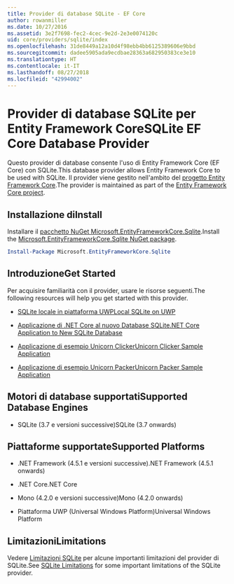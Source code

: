 ```yaml
---
title: Provider di database SQLite - EF Core
author: rowanmiller
ms.date: 10/27/2016
ms.assetid: 3e2f7698-fec2-4cec-9e2d-2e3e0074120c
uid: core/providers/sqlite/index
ms.openlocfilehash: 31de8449a12a10d4f98ebb4bb6125389606e9bbd
ms.sourcegitcommit: dadee5905ada9ecdbae28363a682950383ce3e10
ms.translationtype: HT
ms.contentlocale: it-IT
ms.lasthandoff: 08/27/2018
ms.locfileid: "42994002"
---
```

# <a name="sqlite-ef-core-database-provider"></a><span data-ttu-id="b5b51-102">Provider di database SQLite per Entity Framework Core</span><span class="sxs-lookup"><span data-stu-id="b5b51-102">SQLite EF Core Database Provider</span></span>

<span data-ttu-id="b5b51-103">Questo provider di database consente l'uso di Entity Framework Core (EF Core) con SQLite.</span><span class="sxs-lookup"><span data-stu-id="b5b51-103">This database provider allows Entity Framework Core to be used with SQLite.</span></span> <span data-ttu-id="b5b51-104">Il provider viene gestito nell'ambito del [progetto Entity Framework Core](https://github.com/aspnet/EntityFrameworkCore).</span><span class="sxs-lookup"><span data-stu-id="b5b51-104">The provider is maintained as part of the [Entity Framework Core project](https://github.com/aspnet/EntityFrameworkCore).</span></span>

## <a name="install"></a><span data-ttu-id="b5b51-105">Installazione di</span><span class="sxs-lookup"><span data-stu-id="b5b51-105">Install</span></span>

<span data-ttu-id="b5b51-106">Installare il [pacchetto NuGet Microsoft.EntityFrameworkCore.Sqlite](https://www.nuget.org/packages/Microsoft.EntityFrameworkCore.Sqlite/).</span><span class="sxs-lookup"><span data-stu-id="b5b51-106">Install the [Microsoft.EntityFrameworkCore.Sqlite NuGet package](https://www.nuget.org/packages/Microsoft.EntityFrameworkCore.Sqlite/).</span></span>

``` powershell
Install-Package Microsoft.EntityFrameworkCore.Sqlite
```

## <a name="get-started"></a><span data-ttu-id="b5b51-107">Introduzione</span><span class="sxs-lookup"><span data-stu-id="b5b51-107">Get Started</span></span>

<span data-ttu-id="b5b51-108">Per acquisire familiarità con il provider, usare le risorse seguenti.</span><span class="sxs-lookup"><span data-stu-id="b5b51-108">The following resources will help you get started with this provider.</span></span>
* [<span data-ttu-id="b5b51-109">SQLite locale in piattaforma UWP</span><span class="sxs-lookup"><span data-stu-id="b5b51-109">Local SQLite on UWP</span></span>](../../get-started/uwp/getting-started.md)

* [<span data-ttu-id="b5b51-110">Applicazione di .NET Core al nuovo Database SQLite</span><span class="sxs-lookup"><span data-stu-id="b5b51-110">.NET Core Application to New SQLite Database</span></span>](../../get-started/netcore/new-db-sqlite.md)

* [<span data-ttu-id="b5b51-111">Applicazione di esempio Unicorn Clicker</span><span class="sxs-lookup"><span data-stu-id="b5b51-111">Unicorn Clicker Sample Application</span></span>](https://github.com/rowanmiller/UnicornStore/tree/master/UnicornClicker/UWP)

* [<span data-ttu-id="b5b51-112">Applicazione di esempio Unicorn Packer</span><span class="sxs-lookup"><span data-stu-id="b5b51-112">Unicorn Packer Sample Application</span></span>](https://github.com/rowanmiller/UnicornStore/tree/master/UnicornPacker)

## <a name="supported-database-engines"></a><span data-ttu-id="b5b51-113">Motori di database supportati</span><span class="sxs-lookup"><span data-stu-id="b5b51-113">Supported Database Engines</span></span>

* <span data-ttu-id="b5b51-114">SQLite (3.7 e versioni successive)</span><span class="sxs-lookup"><span data-stu-id="b5b51-114">SQLite (3.7 onwards)</span></span>

## <a name="supported-platforms"></a><span data-ttu-id="b5b51-115">Piattaforme supportate</span><span class="sxs-lookup"><span data-stu-id="b5b51-115">Supported Platforms</span></span>

* <span data-ttu-id="b5b51-116">.NET Framework (4.5.1 e versioni successive)</span><span class="sxs-lookup"><span data-stu-id="b5b51-116">.NET Framework (4.5.1 onwards)</span></span>

* <span data-ttu-id="b5b51-117">.NET Core</span><span class="sxs-lookup"><span data-stu-id="b5b51-117">.NET Core</span></span>

* <span data-ttu-id="b5b51-118">Mono (4.2.0 e versioni successive)</span><span class="sxs-lookup"><span data-stu-id="b5b51-118">Mono (4.2.0 onwards)</span></span>

* <span data-ttu-id="b5b51-119">Piattaforma UWP (Universal Windows Platform)</span><span class="sxs-lookup"><span data-stu-id="b5b51-119">Universal Windows Platform</span></span>

## <a name="limitations"></a><span data-ttu-id="b5b51-120">Limitazioni</span><span class="sxs-lookup"><span data-stu-id="b5b51-120">Limitations</span></span>

<span data-ttu-id="b5b51-121">Vedere [Limitazioni SQLite](limitations.md) per alcune importanti limitazioni del provider di SQLite.</span><span class="sxs-lookup"><span data-stu-id="b5b51-121">See [SQLite Limitations](limitations.md) for some important limitations of the SQLite provider.</span></span>
